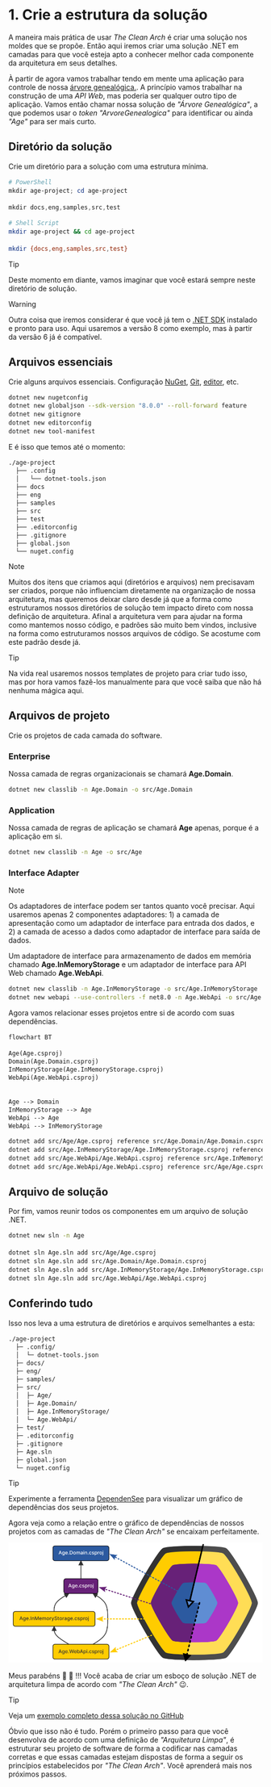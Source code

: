 # 1. Crie a estrutura da solução

A maneira mais prática de usar _The Clean Arch_ é criar uma solução nos moldes que se propõe. Então aqui iremos criar uma solução .NET em camadas para que você esteja apto a conhecer melhor cada componente da arquitetura em seus detalhes.

À partir de agora vamos trabalhar tendo em mente uma aplicação para controle de nossa [árvore genealógica.][ARVORE_GENEALOGICA]. A princípio vamos trabalhar na construção de uma _API Web_, mas poderia ser qualquer outro tipo de aplicação. Vamos então chamar nossa solução de _"Árvore Genealógica"_, a que podemos usar o _token_ _"ArvoreGenealogica"_ para identificar ou ainda _"Age"_ para ser mais curto.

## Diretório da solução

Crie um diretório para a solução com uma estrutura mínima.

```powershell
# PowerShell
mkdir age-project; cd age-project

mkdir docs,eng,samples,src,test
```

```sh
# Shell Script
mkdir age-project && cd age-project

mkdir {docs,eng,samples,src,test}
```

> [!TIP]
> Deste momento em diante, vamos imaginar que você estará sempre neste diretório de solução.

> [!WARNING]
> Outra coisa que iremos considerar é que você já tem o [.NET SDK][DOTNET] instalado e pronto para uso. Aqui usaremos a versão 8 como exemplo, mas à partir da versão 6 já é compatível.

## Arquivos essenciais

Crie alguns arquivos essenciais. Configuração [NuGet][NUGET], [Git][GIT], [editor][EDITORCONFIG], etc.


```sh
dotnet new nugetconfig
dotnet new globaljson --sdk-version "8.0.0" --roll-forward feature
dotnet new gitignore
dotnet new editorconfig
dotnet new tool-manifest
```

E é isso que temos até o momento:
```console
./age-project
  ├── .config
  │   └── dotnet-tools.json
  ├── docs
  ├── eng
  ├── samples
  ├── src
  ├── test
  ├── .editorconfig
  ├── .gitignore
  ├── global.json
  └── nuget.config
```

> [!NOTE]
> Muitos dos itens que criamos aqui (diretórios e arquivos) nem precisavam ser criados, porque não influenciam diretamente na organização de nossa arquitetura, mas queremos deixar claro desde já que a forma como estruturamos nossos diretórios de solução tem impacto direto com nossa definição de arquitetura. Afinal a arquitetura vem para ajudar na forma como mantemos nosso código, e padrões são muito bem vindos, inclusive na forma como estruturamos nossos arquivos de código. Se acostume com este padrão desde já.

> [!TIP]
> Na vida real usaremos nossos templates de projeto para criar tudo isso, mas por hora vamos fazê-los manualmente para que você saiba que não há nenhuma mágica aqui.

## Arquivos de projeto

Crie os projetos de cada camada do software.

### Enterprise
Nossa camada de regras organizacionais se chamará **Age.Domain**.
```sh
dotnet new classlib -n Age.Domain -o src/Age.Domain
```

### Application
Nossa camada de regras de aplicação se chamará **Age** apenas, porque é a aplicação em si.
```sh
dotnet new classlib -n Age -o src/Age
```

### Interface Adapter

> [!NOTE]
> Os adaptadores de interface podem ser tantos quanto você precisar. Aqui usaremos apenas 2 componentes adaptadores: 1) a camada de apresentação como um adaptador de interface para entrada dos dados, e 2) a camada de acesso a dados como adaptador de interface para saída de dados.

Um adaptadore de interface para armazenamento de dados em memória chamado **Age.InMemoryStorage** e um adaptador de interface para API Web chamado **Age.WebApi**.

```sh
dotnet new classlib -n Age.InMemoryStorage -o src/Age.InMemoryStorage
dotnet new webapi --use-controllers -f net8.0 -n Age.WebApi -o src/Age.WebApi
```

Agora vamos relacionar esses projetos entre si de acordo com suas dependências.

```mermaid
flowchart BT

Age(Age.csproj)
Domain(Age.Domain.csproj)
InMemoryStorage(Age.InMemoryStorage.csproj)
WebApi(Age.WebApi.csproj)


Age --> Domain
InMemoryStorage --> Age
WebApi --> Age
WebApi --> InMemoryStorage
```

```sh
dotnet add src/Age/Age.csproj reference src/Age.Domain/Age.Domain.csproj
dotnet add src/Age.InMemoryStorage/Age.InMemoryStorage.csproj reference src/Age/Age.csproj
dotnet add src/Age.WebApi/Age.WebApi.csproj reference src/Age.InMemoryStorage/Age.InMemoryStorage.csproj
dotnet add src/Age.WebApi/Age.WebApi.csproj reference src/Age/Age.csproj
```

## Arquivo de solução

Por fim, vamos reunir todos os componentes em um arquivo de solução .NET.

```sh
dotnet new sln -n Age

dotnet sln Age.sln add src/Age/Age.csproj
dotnet sln Age.sln add src/Age.Domain/Age.Domain.csproj
dotnet sln Age.sln add src/Age.InMemoryStorage/Age.InMemoryStorage.csproj
dotnet sln Age.sln add src/Age.WebApi/Age.WebApi.csproj
```

## Conferindo tudo

Isso nos leva a uma estrutura de diretórios e arquivos semelhantes a esta:

```console
./age-project
  ├─ .config/
  │  └─ dotnet-tools.json
  ├─ docs/
  ├─ eng/
  ├─ samples/
  ├─ src/
  │  ├─ Age/
  │  ├─ Age.Domain/
  │  ├─ Age.InMemoryStorage/
  │  └─ Age.WebApi/
  ├─ test/
  ├─ .editorconfig
  ├─ .gitignore
  ├─ Age.sln
  ├─ global.json
  └─ nuget.config
```

> [!TIP]
> Experimente a ferramenta [DependenSee][DEPENDENSEE] para visualizar um gráfico de dependências dos seus projetos.

Agora veja como a relação entre o gráfico de dependências de nossos projetos com as camadas de _"The Clean Arch"_ se encaixam perfeitamente.

![Visão The Clean Arch](../../images/getting-started/thecleanarch-and-layers.png)

Meus parabéns :clap: :clap: !!! Você acaba de criar um esboço de solução .NET de arquitetura limpa de acordo com _"The Clean Arch"_ :wink:.

> [!TIP]
> Veja um [exemplo completo dessa solução no GitHub][AGE_SAMPLE_GITHUB]

Óbvio que isso não é tudo. Porém o primeiro passo para que você desenvolva de acordo com uma definição de _"Arquitetura Limpa"_, é estruturar seu projeto de software de forma a codificar nas camadas corretas e que essas camadas estejam dispostas de forma a seguir os princípios estabelecidos por _"The Clean Arch"_. Você aprenderá mais nos próximos passos.

[ARVORE_GENEALOGICA]: https://pt.wikipedia.org/wiki/%C3%81rvore_geneal%C3%B3gica
[DOTNET]: https://dot.net
[ASPNET_CORE]: https://asp.net
[DEPENDENSEE]: https://github.com/madushans/DependenSee
[NUGET]: https://www.nuget.org
[GIT]: https://git-scm.com
[EDITORCONFIG]: https://editorconfig.org
[AGE_SAMPLE_GITHUB]: https://github.com/Hibex-Solutions/TheCleanArch/tree/main/samples/Age
